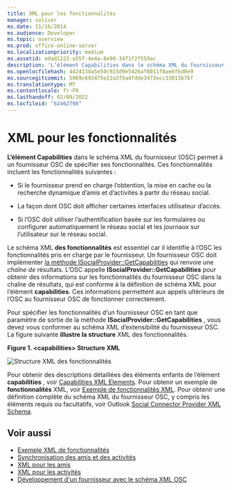 ```yaml
---
title: XML pour les fonctionnalités
manager: soliver
ms.date: 11/16/2014
ms.audience: Developer
ms.topic: overview
ms.prod: office-online-server
ms.localizationpriority: medium
ms.assetid: edad1223-a55f-4e4a-8e90-3471f2f559ac
description: 'L’élément Capabilities dans le schéma XML du fournisseur (OSC) permet à un fournisseur OSC de spécifier ses fonctionnalités. Ces fonctionnalités incluent les fonctionnalités suivantes :'
ms.openlocfilehash: 442413da5e50c923d9e5426af8011f8ae6f6d0e9
ms.sourcegitcommit: 5969c693475e22a3f5a4fdde3473ecc33013b76f
ms.translationtype: MT
ms.contentlocale: fr-FR
ms.lasthandoff: 02/09/2022
ms.locfileid: "62462798"
---
```

# <a name="xml-for-capabilities"></a>XML pour les fonctionnalités

**L’élément Capabilities** dans le schéma XML du fournisseur (OSC) permet à un fournisseur OSC de spécifier ses fonctionnalités. Ces fonctionnalités incluent les fonctionnalités suivantes : 
  
- Si le fournisseur prend en charge l’obtention, la mise en cache ou la recherche dynamique d’amis et d’activités à partir du réseau social.
    
- La façon dont OSC doit afficher certaines interfaces utilisateur d’accès.
    
- Si l’OSC doit utiliser l’authentification basée sur les formulaires ou configurer automatiquement le réseau social et les journaux sur l’utilisateur sur le réseau social.
    
Le schéma XML **des fonctionnalités** est essentiel car il identifie à l’OSC les fonctionnalités pris en charge par le fournisseur. Un fournisseur OSC doit implémenter [la méthode ISocialProvider::GetCapabilities](isocialprovider-getcapabilities.md) qui renvoie une  _chaîne de_ résultats. L’OSC appelle **ISocialProvider::GetCapabilities** pour obtenir des informations sur les fonctionnalités du fournisseur OSC dans  la chaîne de résultats, qui est conforme à la définition de schéma XML pour l’élément **capabilities**. Ces informations permettent aux appels ultérieurs de l’OSC au fournisseur OSC de fonctionner correctement. 
  
Pour spécifier les fonctionnalités d’un fournisseur OSC en tant que paramètre de sortie de la méthode **ISocialProvider::GetCapabilities** , vous devez vous conformer au schéma XML d’extensibilité du fournisseur OSC. La figure suivante **illustre la structure** XML des fonctionnalités. 
  
**Figure 1. \<capabilities\> Structure XML**

![Structure XML des fonctionnalités](media/ol14oscref_Specifyingxmlforcapabilities_image1.gif)
  
Pour obtenir des descriptions détaillées des éléments enfants de l’élément **capabilities** , voir [Capabilities XML Elements](capabilities-xml-elements.md). Pour obtenir un exemple de **fonctionnalités** XML, voir [Exemple de fonctionnalités XML](capabilities-xml-example.md). Pour obtenir une définition complète du schéma XML du fournisseur OSC, y compris les éléments requis ou facultatifs, voir Outlook [Social Connector Provider XML Schema](outlook-social-connector-provider-xml-schema.md).
  
## <a name="see-also"></a>Voir aussi

- [Exemple XML de fonctionnalités](capabilities-xml-example.md)  
- [Synchronisation des amis et des activités](synchronizing-friends-and-activities.md)  
- [XML pour les amis](xml-for-friends.md)  
- [XML pour les activités](xml-for-activities.md)
- [Développement d'un fournisseur avec le schéma XML OSC](developing-a-provider-with-the-osc-xml-schema.md)

